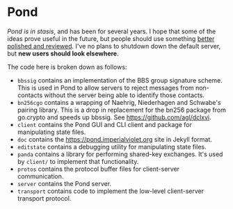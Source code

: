 Pond
====

*Pond is in stasis*, and has been for several years. I hope that some of the ideas prove useful in the future, but people should use something [better polished and reviewed](https://whispersystems.org). I've no plans to shutdown down the default server, but **new users should look elsewhere**.

The code here is broken down as follows:

 - `bbssig` contains an implementation of the BBS group signature scheme. This is used in Pond to allow servers to reject messages from non-contacts without the server being able to identify those contacts.
 - `bn256cgo` contains a wrapping of Naehrig, Niederhagen and Schwabe's pairing library. This is a drop in replacement for the bn256 package from go.crypto and speeds up bbssig. See https://github.com/agl/dclxvi.
 - `client` contains the Pond GUI and CLI client and package for manipulating state files.
 - `doc` contains the https://pond.imperialviolet.org site in Jekyll format.
 - `editstate` contains a debugging utility for manipulating state files.
 - `panda` contains a library for performing shared-key exchanges. It's used by `client/` to implement that functionality.
 - `protos` contains the protocol buffer files for client-server communication.
 - `server` contains the Pond server.
 - `transport` contains code to implement the low-level client-server transport protocol.
